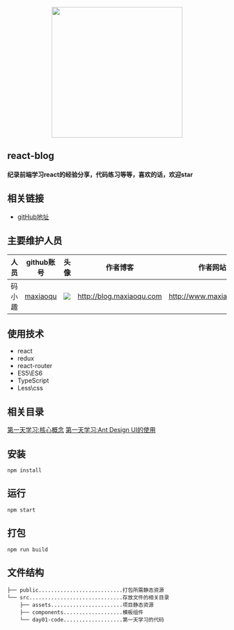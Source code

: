 <p align="center">
    <a href="http://www.maxiaoqu.com/">
        <img width="300" src="http://www.maxiaoqu.com/maxiaoqu.png">
    </a>
</p>

<h2>
    react-blog
    <h4>纪录前端学习react的经验分享，代码练习等等，喜欢的话，欢迎star</h4>
</h2>


## 相关链接
- [gitHub地址](https://github.com/maxiaoqu/react-study)

## 主要维护人员
|人员|github账号|头像|作者博客|作者网站|联系邮箱|
|---|---|---|---|---|---|
|码小趣|[maxiaoqu](https://github.com/maxiaoqu) |  ![](https://avatars1.githubusercontent.com/u/25891598?s=60&v=4)|http://blog.maxiaoqu.com|http://www.maxiaoqu.com|maxiaoqu@gmail.com

## 使用技术
- react
- redux
- react-router
- ES5\ES6
- TypeScript
- Less\css

## 相关目录
[第一天学习:核心概念](/src/day01-code)
[第一天学习:Ant Design UI的使用](/src/day02-code)

## 安装
```
npm install
```

## 运行
```
npm start
```

## 打包
```
npm run build
```

## 文件结构
```shell
├── public...........................打包所需静态资源
└── src..............................存放文件的相关目录
    ├── assets.......................项目静态资源
    ├── components...................模板组件
    └── day01-code...................第一天学习的代码
```
